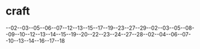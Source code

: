 # craft
--02--03--05--06--07--12--13--15--17--19--23--27--29--02--03--05--08--09--10--12--13--14--15--19--20--22--23--24--27--28--02--04--06--07--10--13--14--16--17--18
